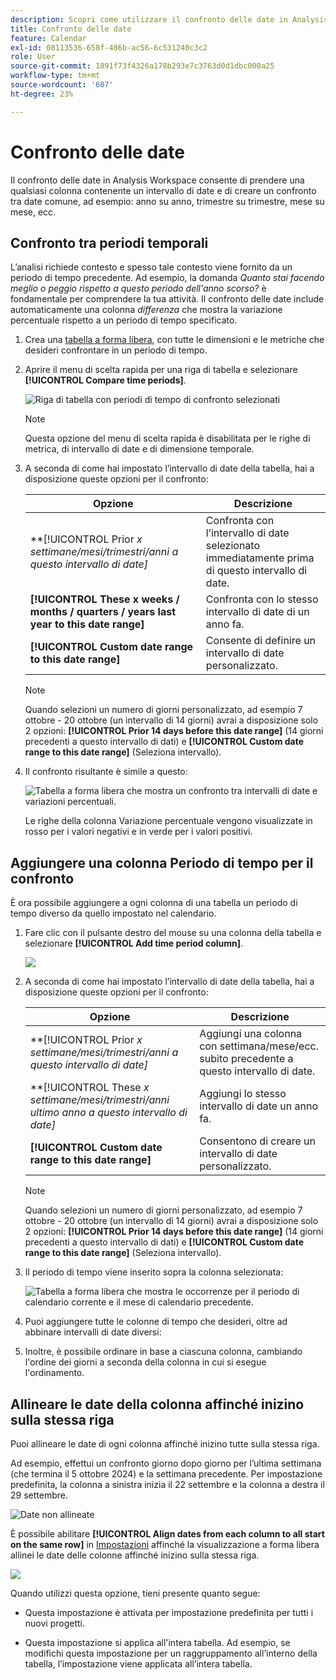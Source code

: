 ```yaml
---
description: Scopri come utilizzare il confronto delle date in Analysis Workspace, che consente di prendere una qualsiasi colonna contenente un intervallo di date e creare un confronto tra date comune.
title: Confronto delle date
feature: Calendar
exl-id: 08113536-658f-486b-ac56-6c531240c3c2
role: User
source-git-commit: 1891f73f4326a178b293e7c3763d0d1dbc000a25
workflow-type: tm+mt
source-wordcount: '607'
ht-degree: 23%

---
```


# Confronto delle date

Il confronto delle date in Analysis Workspace consente di prendere una qualsiasi colonna contenente un intervallo di date e di creare un confronto tra date comune, ad esempio: anno su anno, trimestre su trimestre, mese su mese, ecc.

## Confronto tra periodi temporali

L’analisi richiede contesto e spesso tale contesto viene fornito da un periodo di tempo precedente. Ad esempio, la domanda *Quanto stai facendo meglio o peggio rispetto a questo periodo dell&#39;anno scorso?* è fondamentale per comprendere la tua attività. Il confronto delle date include automaticamente una colonna *differenza* che mostra la variazione percentuale rispetto a un periodo di tempo specificato.

1. Crea una [tabella a forma libera](/help/analysis-workspace/visualizations/freeform-table/freeform-table.md), con tutte le dimensioni e le metriche che desideri confrontare in un periodo di tempo.
1. Aprire il menu di scelta rapida per una riga di tabella e selezionare **[!UICONTROL Compare time periods]**.

   ![Riga di tabella con periodi di tempo di confronto selezionati](assets/compare-time.png)

   >[!NOTE]
   >
   >Questa opzione del menu di scelta rapida è disabilitata per le righe di metrica, di intervallo di date e di dimensione temporale.

1. A seconda di come hai impostato l’intervallo di date della tabella, hai a disposizione queste opzioni per il confronto:

   | Opzione | Descrizione |
   |---|---|
   | **[!UICONTROL Prior *x *settimane/mesi/trimestri/anni a questo intervallo di date]** | Confronta con l’intervallo di date selezionato immediatamente prima di questo intervallo di date. |
   | **[!UICONTROL These x weeks / months / quarters / years last year to this date range]** | Confronta con lo stesso intervallo di date di un anno fa. |
   | **[!UICONTROL Custom date range to this date range]** | Consente di definire un intervallo di date personalizzato. |

   >[!NOTE]
   >
   >Quando selezioni un numero di giorni personalizzato, ad esempio 7 ottobre - 20 ottobre (un intervallo di 14 giorni) avrai a disposizione solo 2 opzioni: **[!UICONTROL Prior 14 days before this date range]** (14 giorni precedenti a questo intervallo di dati) e **[!UICONTROL Custom date range to this date range]** (Seleziona intervallo).

1. Il confronto risultante è simile a questo:

   ![Tabella a forma libera che mostra un confronto tra intervalli di date e variazioni percentuali.](assets/compare-time-result.png)

   Le righe della colonna Variazione percentuale vengono visualizzate in rosso per i valori negativi e in verde per i valori positivi.

## Aggiungere una colonna Periodo di tempo per il confronto

È ora possibile aggiungere a ogni colonna di una tabella un periodo di tempo diverso da quello impostato nel calendario.

1. Fare clic con il pulsante destro del mouse su una colonna della tabella e selezionare **[!UICONTROL Add time period column]**.

   ![](assets/add-time-period-column.png)

1. A seconda di come hai impostato l’intervallo di date della tabella, hai a disposizione queste opzioni per il confronto:

   | Opzione | Descrizione |
   |---|---|
   | **[!UICONTROL Prior *x *settimane/mesi/trimestri/anni a questo intervallo di date]** | Aggiungi una colonna con settimana/mese/ecc. subito precedente a questo intervallo di date. |
   | **[!UICONTROL These *x *settimane/mesi/trimestri/anni ultimo anno a questo intervallo di date]** | Aggiungi lo stesso intervallo di date un anno fa. |
   | **[!UICONTROL Custom date range to this date range]** | Consentono di creare un intervallo di date personalizzato. |

   >[!NOTE]
   >
   >Quando selezioni un numero di giorni personalizzato, ad esempio 7 ottobre - 20 ottobre (un intervallo di 14 giorni) avrai a disposizione solo 2 opzioni: **[!UICONTROL Prior 14 days before this date range]** (14 giorni precedenti a questo intervallo di dati) e **[!UICONTROL Custom date range to this date range]** (Seleziona intervallo).

1. Il periodo di tempo viene inserito sopra la colonna selezionata:

   ![Tabella a forma libera che mostra le occorrenze per il periodo di calendario corrente e il mese di calendario precedente.](assets/add-time-period-column2.png)

1. Puoi aggiungere tutte le colonne di tempo che desideri, oltre ad abbinare intervalli di date diversi:

1. Inoltre, è possibile ordinare in base a ciascuna colonna, cambiando l&#39;ordine dei giorni a seconda della colonna in cui si esegue l&#39;ordinamento.

## Allineare le date della colonna affinché inizino sulla stessa riga

Puoi allineare le date di ogni colonna affinché inizino tutte sulla stessa riga.

Ad esempio, effettui un confronto giorno dopo giorno per l’ultima settimana (che termina il 5 ottobre 2024) e la settimana precedente. Per impostazione predefinita, la colonna a sinistra inizia il 22 settembre e la colonna a destra il 29 settembre.

![Date non allineate](assets/not-align-dates.png)

È possibile abilitare **[!UICONTROL Align dates from each column to all start on the same row]** in [Impostazioni](/help/analysis-workspace/visualizations/freeform-table/freeform-table.md#settings-1) affinché la visualizzazione a forma libera allinei le date delle colonne affinché inizino sulla stessa riga.

![](assets/align-dates.png)

Quando utilizzi questa opzione, tieni presente quanto segue:

* Questa impostazione è attivata per impostazione predefinita per tutti i nuovi progetti.

* Questa impostazione si applica all&#39;intera tabella. Ad esempio, se modifichi questa impostazione per un raggruppamento all’interno della tabella, l’impostazione viene applicata all’intera tabella.

